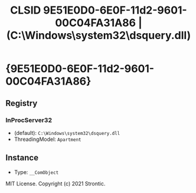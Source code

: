 ﻿---
title: "CLSID 9E51E0D0-6E0F-11d2-9601-00C04FA31A86 | (C:\\Windows\\system32\\dsquery.dll)"
excerpt: What is COM-Object CLSID 9E51E0D0-6E0F-11d2-9601-00C04FA31A86?
---

# {9E51E0D0-6E0F-11d2-9601-00C04FA31A86}


## Registry


### InProcServer32

* (default): `C:\Windows\system32\dsquery.dll`
* ThreadingModel: `Apartment`

## Instance

* Type: `__ComObject`

MIT License. Copyright (c) 2021 Strontic.


